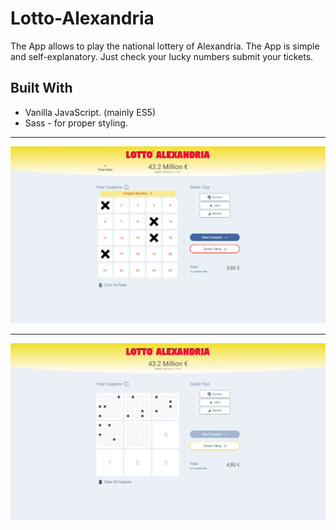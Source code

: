 # Lotto-Alexandria


The App allows to play the national lottery of Alexandria.
The App is simple and self-explanatory. Just check your lucky numbers submit your tickets.


## Built With

* Vanilla JavaScript. (mainly ES5)
* Sass - for proper styling.


__________________________________________________________________

![](AppPreviewScreenshots/pic1.png)

__________________________________________________________________

![](AppPreviewScreenshots/pic2.png)

